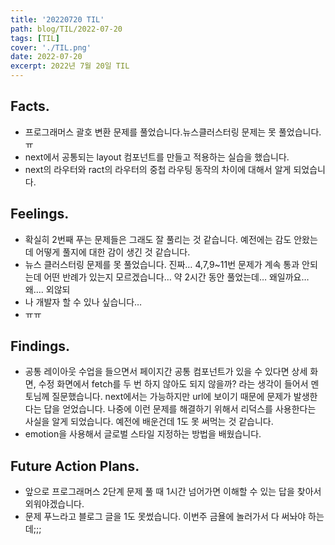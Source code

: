 ```yaml
---
title: '20220720 TIL'
path: blog/TIL/2022-07-20
tags: [TIL]
cover: './TIL.png'
date: 2022-07-20
excerpt: 2022년 7월 20일 TIL
---
```


## Facts.

- 프로그래머스 괄호 변환 문제를 풀었습니다.뉴스클러스터링 문제는 못 풀었습니다.ㅠ
- next에서 공통되는 layout 컴포넌트를 만들고 적용하는 실습을 했습니다.
- next의 라우터와 ract의 라우터의 중첩 라우팅 동작의 차이에 대해서 알게 되었습니다.

## Feelings.

- 확실히 2번째 푸는 문제들은 그래도 잘 풀리는 것 같습니다. 예전에는 감도 안왔는데 어떻게 풀지에 대한 감이 생긴 것 같습니다.
- 뉴스 클러스터링 문제를 못 풀었습니다. 진짜… 4,7,9~11번 문제가 계속 통과 안되는데 어떤 반례가 있는지 모르겠습니다… 약 2시간 동안 풀었는데… 왜일까요… 왜…. 외않되
- 나 개발자 할 수 있나 싶습니다…
- ㅠㅠ

## Findings.

- 공통 레이아웃 수업을 들으면서 페이지간 공통 컴포넌트가 있을 수 있다면 상세 화면, 수정 화면에서 fetch를 두 번 하지 않아도 되지 않을까? 라는 생각이 들어서 멘토님께 질문했습니다. next에서는 가능하지만 url에 보이기 때문에 문제가 발생한다는 답을 얻었습니다. 나중에 이런 문제를 해결하기 위해서 리덕스를 사용한다는 사실을 알게 되었습니다. 예전에 배운건데 1도 못 써먹는 것 같습니다.
- emotion을 사용해서 글로벌 스타일 지정하는 방법을 배웠습니다.

## Future Action Plans.

- 앞으로 프로그래머스 2단계 문제 풀 때 1시간 넘어가면 이해할 수 있는 답을 찾아서 외워야겠습니다.
- 문제 푸느라고 블로그 글을 1도 못썼습니다. 이번주 금욜에 놀러가서 다 써놔야 하는데;;;
